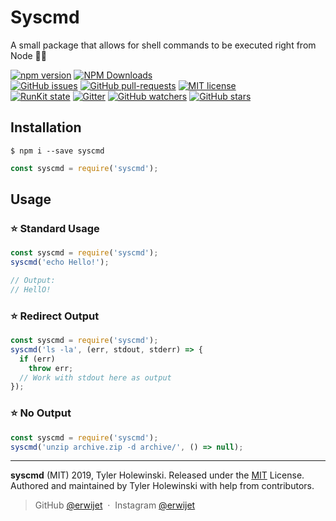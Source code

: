 # Syscmd
A small package that allows for shell commands to be executed right from Node 👩‍💻

[![npm version](http://img.shields.io/npm/v/syscmd.svg?style=flat)](https://npmjs.org/package/syscmd "View this project on npm")
[![NPM Downloads](https://img.shields.io/npm/dt/syscmd.svg)](http://npmjs.com/syscmd)<br>
[![GitHub issues](https://img.shields.io/github/issues/erwijet/syscmd.svg)](https://GitHub.com/erwijet/syscmd/issues/)
[![GitHub pull-requests](https://img.shields.io/github/issues-pr/erwijet/syscmd.svg)](https://GitHub.com/erwijet/syscmd/pull/)
[![MIT license](http://img.shields.io/badge/license-MIT-brightgreen.svg)](http://opensource.org/licenses/MIT)<br>
[![RunKit state](https://img.shields.io/badge/RunKit-Passing-green.svg)]()
[![Gitter](https://badges.gitter.im/syscmd/community.svg)](https://gitter.im/syscmd/community?utm_source=badge&utm_medium=badge&utm_campaign=pr-badge)
[![GitHub watchers](https://img.shields.io/github/watchers/erwijet/syscmd.svg?style=social&label=Watch&maxAge=2592000)](https://GitHub.com/erwijet/syscmd/watchers/)
[![GitHub stars](https://img.shields.io/github/stars/erwijet/syscmd.svg?style=social&label=Star&maxAge=2592000)](https://GitHub.com/erwijet/syscmd/stargazers/)


## Installation
```$ npm i --save syscmd```<br>
```javascript
const syscmd = require('syscmd');
```

## Usage

### ⭐ Standard Usage
```javascript
const syscmd = require('syscmd');
syscmd('echo Hello!');

// Output: 
// HellO!
```

### ⭐ Redirect Output
```javascript
const syscmd = require('syscmd');
syscmd('ls -la', (err, stdout, stderr) => {
  if (err)
    throw err;
  // Work with stdout here as output
});
```

### ⭐ No Output

```javascript
const syscmd = require('syscmd');
syscmd('unzip archive.zip -d archive/', () => null);
```

------

**syscmd** (MIT) 2019, Tyler Holewinski. Released under the [MIT] License.<br>
Authored and maintained by Tyler Holewinski with help from contributors.

> GitHub [@erwijet](https://github.com/erwijet) &nbsp;&middot;&nbsp;
> Instagram [@erwijet](https://instagram.com/erwijet)

[MIT]: http://mit-license.org/
